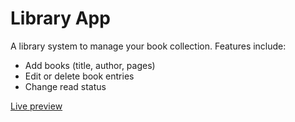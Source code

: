 # Library App
A library system to manage your book collection. Features include:

- Add books (title, author, pages)
- Edit or delete book entries
- Change read status

[Live preview](https://erin-yl.github.io/library/)